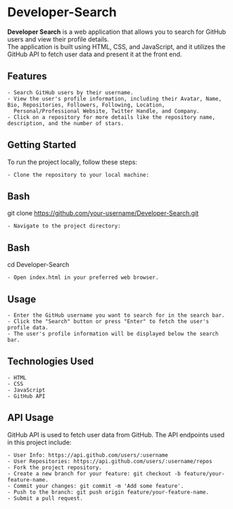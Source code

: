 # Developer-Search

<b>Developer Search</b> is a web application that allows you to search for GitHub users and view their profile details. 
<br>
The application is built using HTML, CSS, and JavaScript, and it utilizes the GitHub API to fetch user data and present it at the front end.

## Features

    - Search GitHub users by their username.
    - View the user's profile information, including their Avatar, Name, Bio, Repositories, Followers, Following, Location,
      Personal/Professional Website, Twitter Handle, and Company.
    - Click on a repository for more details like the repository name, description, and the number of stars.

## Getting Started

To run the project locally, follow these steps:

    - Clone the repository to your local machine:

## Bash

git clone https://github.com/your-username/Developer-Search.git

    - Navigate to the project directory:

## Bash

cd Developer-Search

    - Open index.html in your preferred web browser.

## Usage

    - Enter the GitHub username you want to search for in the search bar.
    - Click the "Search" button or press "Enter" to fetch the user's profile data.
    - The user's profile information will be displayed below the search bar.

## Technologies Used

    - HTML
    - CSS
    - JavaScript
    - GitHub API

## API Usage

GitHub API is used to fetch user data from GitHub. The API endpoints used in this project include:

    - User Info: https://api.github.com/users/:username
    - User Repositories: https://api.github.com/users/:username/repos
    - Fork the project repository.
    - Create a new branch for your feature: git checkout -b feature/your-feature-name.
    - Commit your changes: git commit -m 'Add some feature'.
    - Push to the branch: git push origin feature/your-feature-name.
    - Submit a pull request.
